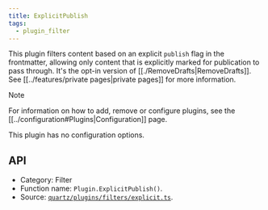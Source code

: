 ```yaml
---
title: ExplicitPublish
tags:
  - plugin_filter
---
```


This plugin filters content based on an explicit `publish` flag in the frontmatter, allowing only content that is explicitly marked for publication to pass through. It's the opt-in version of [[./RemoveDrafts|RemoveDrafts]]. See [[../features/private pages|private pages]] for more information.

> [!note]
> For information on how to add, remove or configure plugins, see the [[../configuration#Plugins|Configuration]] page.

This plugin has no configuration options.

## API

- Category: Filter
- Function name: `Plugin.ExplicitPublish()`.
- Source: [`quartz/plugins/filters/explicit.ts`](https://github.com/jackyzha0/quartz/blob/v4/quartz/plugins/filters/explicit.ts).
